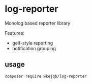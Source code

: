 # log-reporter

Monolog based reporter library

Features:

* gelf-style reporting
* notification grouping

## usage

```
composer require wkejqb/log-reporter
```
